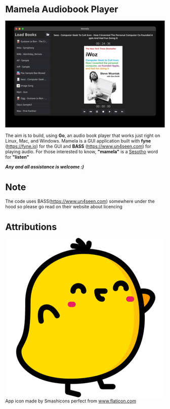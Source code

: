 # Mamela Audiobook Player
![example image](https://github.com/nkalait/mamela-audiobook-player/blob/main/image.jpg?raw=true)

The aim is to build, using **Go**, an audio book player that works just right on Linux, Mac, and Windows. Mamela is a GUI application built with **fyne** (https://fyne.io) for the GUI and **BASS** (https://www.un4seen.com)  for playing audio. For those interested to know, **"mamela"** is a [Sesotho](https://en.wikipedia.org/wiki/Sotho_language) word for **"listen"**

***Any and all assistance is welcome :)*** 

# Note
The code uses BASS(https://www.un4seen.com) somewhere under the hood so please go read on their website about licencing

# Attributions
![app icon](https://github.com/nkalait/mamela-audiobook-player/blob/main/Icon.png?raw=true) App icon made by Smashicons perfect from www.flaticon.com